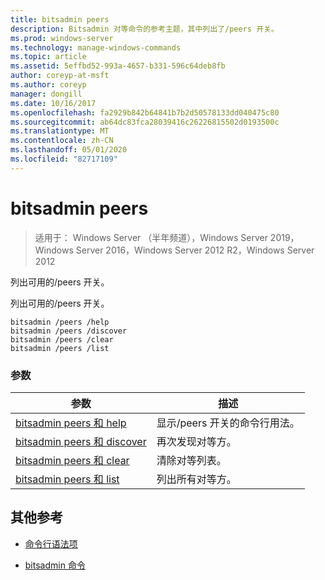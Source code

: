 ```yaml
---
title: bitsadmin peers
description: Bitsadmin 对等命令的参考主题，其中列出了/peers 开关。
ms.prod: windows-server
ms.technology: manage-windows-commands
ms.topic: article
ms.assetid: 5effbd52-993a-4657-b331-596c64deb8fb
author: coreyp-at-msft
ms.author: coreyp
manager: dongill
ms.date: 10/16/2017
ms.openlocfilehash: fa2929b842b64841b7b2d50578133dd040475c80
ms.sourcegitcommit: ab64dc83fca28039416c26226815502d0193500c
ms.translationtype: MT
ms.contentlocale: zh-CN
ms.lasthandoff: 05/01/2020
ms.locfileid: "82717109"
---
```

# <a name="bitsadmin-peers"></a>bitsadmin peers

> 适用于： Windows Server （半年频道），Windows Server 2019，Windows Server 2016，Windows Server 2012 R2，Windows Server 2012

列出可用的/peers 开关。

列出可用的/peers 开关。

```
bitsadmin /peers /help
bitsadmin /peers /discover
bitsadmin /peers /clear
bitsadmin /peers /list
```

### <a name="parameters"></a>参数
| 参数 | 描述 |
| -------------- | -------------- |
| [bitsadmin peers 和 help](bitsadmin-peers-and-help.md) | 显示/peers 开关的命令行用法。 |
| [bitsadmin peers 和 discover](bitsadmin-peers-and-discover.md) | 再次发现对等方。 |
| [bitsadmin peers 和 clear](bitsadmin-peers-and-clear.md) | 清除对等列表。 |
| [bitsadmin peers 和 list](bitsadmin-peers-and-list.md) | 列出所有对等方。 |

## <a name="additional-references"></a>其他参考

- [命令行语法项](command-line-syntax-key.md)

- [bitsadmin 命令](bitsadmin.md)
